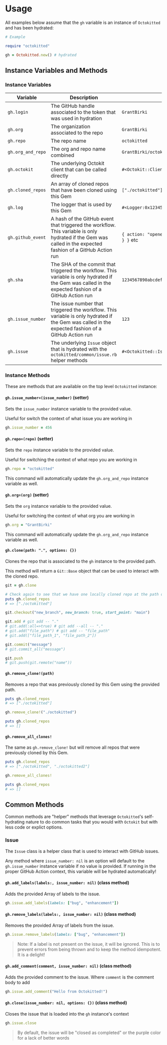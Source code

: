 # Usage

All examples below assume that the `gh` variable is an instance of `Octokitted` and has been hydrated:

```ruby
# Example

require "octokitted"

gh = Octokitted.new() # hydrated
```

## Instance Variables and Methods

### Instance Variables

| Variable | Description | Example |
| -------- | ----------- | ------- |
| `gh.login` | The GitHub handle associated to the token that was used in hydration | `GrantBirki` |
| `gh.org` | The organization associated to the repo | `GrantBirki` |
| `gh.repo` | The repo name | `octokitted` |
| `gh.org_and_repo` | The org and repo name combined | `GrantBirki/octokitted` |
| `gh.octokit` | The underlying Octokit client that can be called directly | `#<Octokit::Client:0x123456789>` |
| `gh.cloned_repos` | An array of cloned repos that have been cloned using this Gem | `["./octokitted"]` |
| `gh.log` | The logger that is used by this Gem | `#<Logger:0x123456789>` |
| `gh.github_event` | A hash of the GitHub event that triggered the workflow. This variable is only hydrated if the Gem was called in the expected fashion of a GitHub Action run | `{ action: "opened", issue: { number: 123 } }` etc |
| `gh.sha` | The SHA of the commit that triggered the workflow. This variable is only hydrated if the Gem was called in the expected fashion of a GitHub Action run | `1234567890abcdef1234567890abcdef12345678` |
| `gh.issue_number` | The issue number that triggered the workflow. This variable is only hydrated if the Gem was called in the expected fashion of a GitHub Action run | `123` |
| `gh.issue` | The underlying `Issue` object that is hydrated with the `octokitted/common/issue.rb` helper methods | `#<Octokitted::Issue:0x123456789>` |

### Instance Methods

These are methods that are available on the top level `Octokitted` instance:

#### `gh.issue_number=(issue_number)` (setter)

Sets the `issue_number` instance variable to the provided value.

Useful for switch the context of what issue you are working in

```ruby
gh.issue_number = 456
```

#### `gh.repo=(repo)` (setter)

Sets the `repo` instance variable to the provided value.

Useful for switching the context of what repo you are working in

```ruby
gh.repo = "octokitted"
```

This command will automatically update the `gh.org_and_repo` instance variable as well.

#### `gh.org=(org)` (setter)

Sets the `org` instance variable to the provided value.

Useful for switching the context of what org you are working in

```ruby
gh.org = "GrantBirki"
```

This command will automatically update the `gh.org_and_repo` instance variable as well.

#### `gh.clone(path: ".", options: {})`

Clones the repo that is associated to the `gh` instance to the provided path.

This method will return a `Git::Base` object that can be used to interact with the cloned repo.

```ruby
git = gh.clone

# Check again to see that we have one locally cloned repo at the path displayed
puts gh.cloned_repos
# => ["./octokitted"]

git.checkout("new_branch", new_branch: true, start_point: "main")

git.add # git add -- "."
# git.add(:all=>true) # git add --all -- "."
# git.add("file_path") # git add -- "file_path"
# git.add(["file_path_1", "file_path_2"])

git.commit("message")
# git.commit_all("message")

git.push
# git.push(git.remote("name"))
```

#### `gh.remove_clone!(path)`

Removes a repo that was previously cloned by this Gem using the provided path.

```ruby
puts gh.cloned_repos
# => ["./octokitted"]

gh.remove_clone!("./octokitted")

puts gh.cloned_repos
# => []
```

#### `gh.remove_all_clones!`

The same as `gh.remove_clone!` but will remove all repos that were previously cloned by this Gem.

```ruby
puts gh.cloned_repos
# => ["./octokitted", "./octokitted2"]

gh.remove_all_clones!

puts gh.cloned_repos
# => []
```

## Common Methods

Common methods are "helper" methods that leverage `Octokitted`'s self-hydrating nature to do common tasks that you would with `Octokit` but with less code or explict options.

### Issue

The `Issue` class is a helper class that is used to interact with GitHub issues.

Any method where `issue_number: nil` is an option will default to the `gh.issue_number` instance variable if no value is provided. If running in the proper GitHub Action context, this variable will be hydrated automatically!

#### `gh.add_labels(labels:, issue_number: nil)` (class method)

Adds the provided Array of labels to the issue.

```ruby
gh.issue.add_labels(labels: ["bug", "enhancement"])
```

#### `gh.remove_labels(labels:, issue_number: nil)` (class method)

Removes the provided Array of labels from the issue.

```ruby
gh.issue.remove_labels(labels: ["bug", "enhancement"])
```

> Note: If a label is not present on the issue, it will be ignored. This is to prevent errors from being thrown and to keep the method idempotent. It is a delight!

#### `gh.add_comment(comment, issue_number: nil)` (class method)

Adds the provided comment to the issue. Where `comment` is the comment body to add

```ruby
gh.issue.add_comment("Hello from Octokitted!")
```

#### `gh.close(issue_number: nil, options: {})` (class method)

Closes the issue that is loaded into the `gh` instance's context

```ruby
gh.issue.close
```

> By default, the issue will be "closed as completed" or the purple color for a lack of better words
